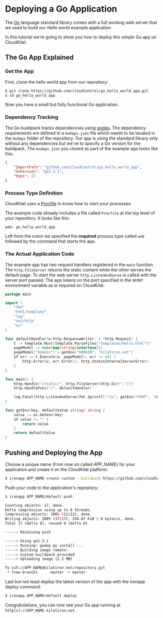# Deploying a Go Application
The [Go] language standard library comes with a full working web server that we used to build our *Hello world* example application 

In this tutorial we're going to show you how to deploy this simple Go app on CloudKilat.

## The Go App Explained

### Get the App
First, clone the hello world app from our repository:

~~~bash
$ git clone https://github.com/cloudControl/go_hello_world_app.git
$ cd go_hello_world_app
~~~

Now you have a small but fully functional Go application.

### Dependency Tracking

The Go buildpack tracks dependencies using [godep]. The dependency requirements are defined in a 
`Godeps.json` file which needs to be located in the `Godeps` folder of the repository.
Our app is using the standard library only without any dependencies but we've to specify a Go version for the buildpack.
The `Godeps.json` you cloned as part of the example app looks like this:

~~~ json
{
	"ImportPath": "github.com/cloudControl/go_hello_world_app",
	"GoVersion": "go1.3.1",
	"Deps": []
}
~~~

### Process Type Definition

CloudKilat uses a [Procfile] to know how to start your processes.

The example code already includes a file called `Procfile` at the top level of your repository. It looks like this:
~~~
web: go_hello_world_app
~~~

Left from the colon we specified the **required** process type called `web` followed by the command that starts the app.

### The Actual Application Code

The example app has two request handlers registered in the `main` function. The `http.FileServer` returns the static content while the other serves the default page. To start the web server `http.ListenAndServe` is called with the server port passed. The app listens on the port specified in the `$PORT` environment variable as is required on CloudKilat.


~~~go
package main

import (
	"fmt"
	"html/template"
	"log"
	"net/http"
	"os"
)

func defaultHandler(w http.ResponseWriter, r *http.Request) {
	t := template.Must(template.ParseFiles("templates/hello.html"))
	pageModel := make(map[string]interface{})
	pageModel["Domain"] = getEnv("DOMAIN", "kilatiron.net")
	if err := t.Execute(w, pageModel); err != nil {
		http.Error(w, err.Error(), http.StatusInternalServerError)
	}
}

func main() {
	http.Handle("/static/", http.FileServer(http.Dir(".")))
	http.HandleFunc("/", defaultHandler)

	log.Fatal(http.ListenAndServe(fmt.Sprintf(":%v", getEnv("PORT", "8080")), nil))
}

func getEnv(key, defaultValue string) string {
	value := os.Getenv(key)
	if value != "" {
		return value
	}
	return defaultValue
}

~~~

## Pushing and Deploying the App

Choose a unique name (from now on called APP_NAME) for your application and create it on the CloudKilat platform:

~~~bash
$ ironapp APP_NAME create custom --buildpack https://github.com/cloudControl/buildpack-go
~~~

Push your code to the application's repository:

~~~bash
$ ironapp APP_NAME/default push

Counting objects: 17, done.
Delta compression using up to 8 threads.
Compressing objects: 100% (12/12), done.
Writing objects: 100% (17/17), 258.87 KiB | 0 bytes/s, done.
Total 17 (delta 0), reused 0 (delta 0)

-----> Receiving push

-----> Using go1.3.1
-----> Running: godep go install ...
-----> Building image remote: 
-----> Custom buildpack provided
-----> Uploading image (2.2 MB)

To ssh://APP_NAME@kilatiron.net/repository.git
 * [new branch]      master -> master
~~~

Last but not least deploy the latest version of the app with the ironapp deploy command:

~~~bash
$ ironapp APP_NAME/default deploy
~~~

Congratulations, you can now see your Go app running at `http[s]://APP_NAME.kilatiron.net`.

[Go]: http://golang.org/
[CloudKilat]: http://www.cloudkilat.com/
[godep]: https://github.com/tools/godep
[Procfile]: https://www.cloudcontrol.com/dev-center/platform-documentation#buildpacks-and-the-procfile
